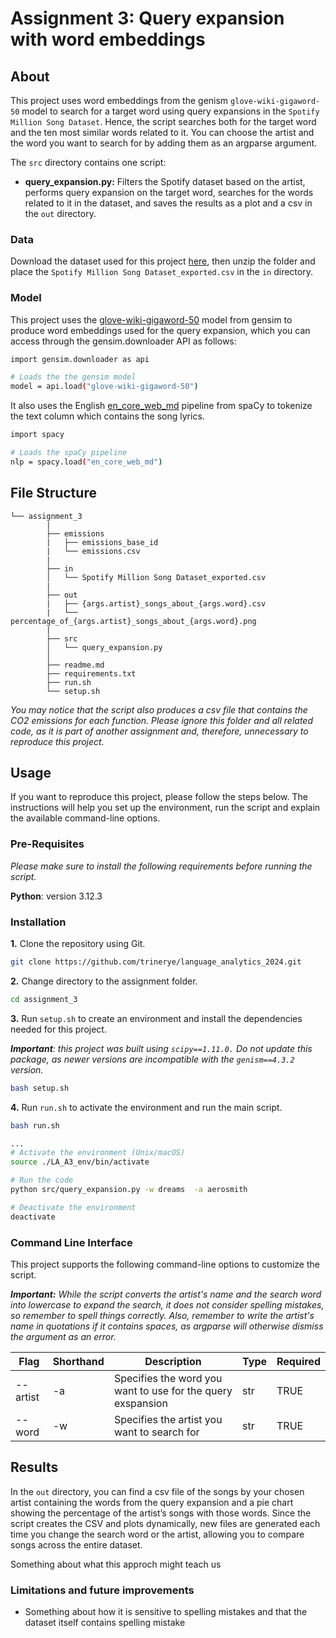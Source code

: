 # Assignment 3: Query expansion with word embeddings


## About

This project uses word embeddings from the genism ``glove-wiki-gigaword-50`` model to search for a target word using query expansions in the ``Spotify Million Song Dataset``. Hence, the script searches both for the target word and the ten most similar words related to it. You can choose the artist and the word you want to search for by adding them as an argparse argument. 

The ``src`` directory contains one script: 

- **query_expansion.py:** Filters the Spotify dataset based on the artist, performs query expansion on the target word,  searches for the words related to it in the dataset, and saves the results as a plot and a csv in the ``out`` directory. 


### Data

Download the dataset used for this project [here](https://www.kaggle.com/datasets/joebeachcapital/57651-spotify-songs), then unzip the folder and place the ``Spotify Million Song Dataset_exported.csv`` in the ``in`` directory.

### Model

This project uses the [glove-wiki-gigaword-50](https://huggingface.co/fse/glove-wiki-gigaword-50) model from gensim to produce word embeddings used for the query expansion, which you can access through the gensim.downloader API as follows:

```sh
import gensim.downloader as api

# Loads the the gensim model
model = api.load("glove-wiki-gigaword-50")
```
It also uses the English [en_core_web_md](https://spacy.io/models/en) pipeline from spaCy to tokenize the text column which contains the song lyrics.

```sh
import spacy

# Loads the spaCy pipeline
nlp = spacy.load("en_core_web_md")
```

##  File Structure

```
└── assignment_3
        |
        ├── emissions
        |   ├── emissions_base_id
        |   └── emissions.csv
        |
        ├── in
        │   └── Spotify Million Song Dataset_exported.csv 
        |
        ├── out
        |   ├── {args.artist}_songs_about_{args.word}.csv
        |   └── percentage_of_{args.artist}_songs_about_{args.word}.png
        |
        ├── src
        │   └── query_expansion.py
        │     
        ├── readme.md
        ├── requirements.txt
        ├── run.sh
        └── setup.sh
```
*You may notice that the script also produces a csv file that contains the CO2 emissions for each function. Please ignore this folder and all related code, as it is part of another assignment and, therefore, unnecessary to reproduce this project.*

## Usage

If you want to reproduce this project, please follow the steps below. The instructions will help you set up the environment, run the script and explain the available command-line options. 

### Pre-Requisites

*Please make sure to install the following requirements before running the script.*

**Python**: version 3.12.3

### Installation

**1.** Clone the repository using Git.
```sh
git clone https://github.com/trinerye/language_analytics_2024.git 
```

**2.** Change directory to the assignment folder.
```sh
cd assignment_3
```

**3.** Run ``setup.sh`` to create an environment and install the dependencies needed for this project. 

***Important**: this project was built using ``scipy==1.11.0.`` Do not update this package, as newer versions are incompatible with the ``genism==4.3.2`` version.*

```sh
bash setup.sh
```
**4.** Run ``run.sh`` to activate the environment and run the main script. 
  
```sh
bash run.sh
```
```sh
...
# Activate the environment (Unix/macOS)
source ./LA_A3_env/bin/activate

# Run the code
python src/query_expansion.py -w dreams  -a aerosmith 

# Deactivate the environment
deactivate
```

### Command Line Interface  

This project supports the following command-line options to customize the script. 

***Important:** While the script converts the artist's name and the search word into lowercase to expand the search, it does not consider spelling mistakes, so remember to spell things correctly. Also, remember to write the artist's name in quotations if it contains spaces, as argparse will otherwise dismiss the argument as an error.* 

|Flag      |Shorthand|Description                                                 |Type |Required|
|----------|---------|------------------------------------------------------------|-----|--------|
|--artist  |-a       |Specifies the word you want to use for the query exspansion |str  |TRUE    |
|--word    |-w       |Specifies the artist you want to search for                 |str  |TRUE    |




## Results 

In the ``out`` directory, you can find a csv file of the songs by your chosen artist containing the words from the query expansion and a pie chart showing the percentage of the artist’s songs with those words. Since the script creates the CSV and plots dynamically, new files are generated each time you change the search word or the artist, allowing you to compare songs across the entire dataset.

Something about what this approch might teach us

### Limitations and future improvements 

- Something about how it is sensitive to spelling mistakes and that the dataset itself contains spelling mistake 







